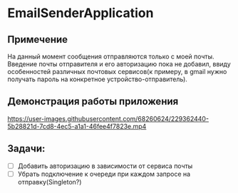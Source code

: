 # EmailSenderApplication

## Примечение
На данный момент сообщения отправляются только с моей почты. Введение почты отправителя и его авторизацию пока не добавил, ввиду особенностей различных почтовых сервисов(к примеру, в gmail нужно получать пароль на конкретное устройство-отправитель).

## Демонстрация работы приложения

https://user-images.githubusercontent.com/68260624/229362440-5b28821d-7cd8-4ec5-a1a1-46fee4f7823e.mp4

## Задачи:
- [ ] Добавить авторизацию в зависимости от сервиса почты
- [ ] Убрать подключение к очереди при каждом запросе на отправку(Singleton?)
